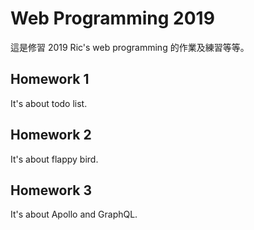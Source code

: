 # Web Programming 2019
這是修習 2019 Ric's web programming 的作業及練習等等。

## Homework 1
It's about todo list.  

## Homework 2
It's about flappy bird.  

## Homework 3
It's about Apollo and GraphQL.  
